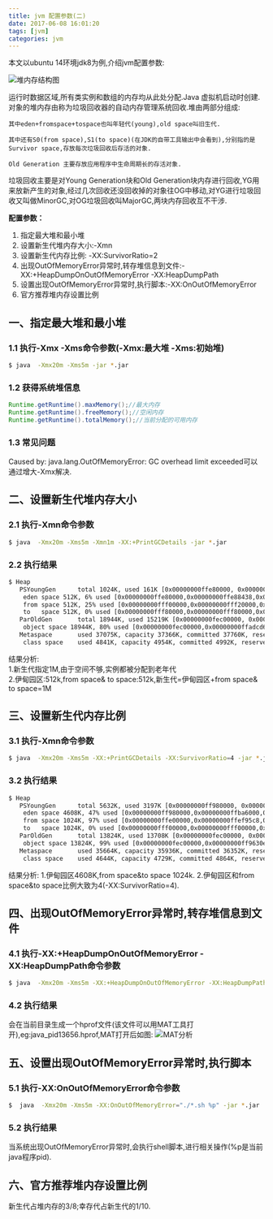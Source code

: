```yaml
---
title: jvm 配置参数(二)
date: 2017-06-08 16:01:20
tags: [jvm] 
categories: jvm
---
```

本文以ubuntu 14环境jdk8为例,介绍jvm配置参数:

![堆内存结构图](/images/a1.jpg)  

运行时数据区域,所有类实例和数组的内存均从此处分配.Java 虚拟机启动时创建.对象的堆内存由称为垃圾回收器的自动内存管理系统回收.堆由两部分组成:

    其中eden+fromspace+tospace也叫年轻代(young),old space叫旧生代.

    其中还有S0(from space),S1(to space)(在JDK的自带工具输出中会看到),分别指的是Survivor space,存放每次垃圾回收后存活的对象.

    Old Generation 主要存放应用程序中生命周期长的存活对象.
    
垃圾回收主要是对Young Generation块和Old Generation块内存进行回收,YG用来放新产生的对象,经过几次回收还没回收掉的对象往OG中移动,对YG进行垃圾回收又叫做MinorGC,对OG垃圾回收叫MajorGC,两块内存回收互不干涉.


**配置参数：**
1. 指定最大堆和最小堆 
2. 设置新生代堆内存大小:-Xmn
3. 设置新生代内存比例: -XX:SurvivorRatio=2
4. 出现OutOfMemoryError异常时,转存堆信息到文件:-XX:+HeapDumpOnOutOfMemoryError -XX:HeapDumpPath
5. 设置出现OutOfMemoryError异常时,执行脚本:-XX:OnOutOfMemoryError
6. 官方推荐堆内存设置比例


## 一、指定最大堆和最小堆 
### 1.1 执行-Xmx -Xms命令参数(-Xmx:最大堆 -Xms:初始堆)
``` bash
$ java  -Xmx20m -Xms5m -jar *.jar
```

### 1.2 获得系统堆信息
``` java
Runtime.getRuntime().maxMemory();//最大内存
Runtime.getRuntime().freeMemory();//空闲内存
Runtime.getRuntime().totalMemory();//当前分配的可用内存
```

### 1.3 常见问题
Caused by: java.lang.OutOfMemoryError: GC overhead limit exceeded可以通过增大-Xmx解决.

## 二、设置新生代堆内存大小
### 2.1 执行-Xmn命令参数
``` bash
$ java  -Xmx20m -Xms5m -Xmn1m -XX:+PrintGCDetails -jar *.jar
```
### 2.2 执行结果
``` bash
$ Heap
   PSYoungGen      total 1024K, used 161K [0x00000000ffe80000, 0x0000000100000000, 0x0000000100000000)
    eden space 512K, 6% used [0x00000000ffe80000,0x00000000ffe88438,0x00000000fff00000)
    from space 512K, 25% used [0x00000000fff00000,0x00000000fff20000,0x00000000fff80000)
    to   space 512K, 0% used [0x00000000fff80000,0x00000000fff80000,0x0000000100000000)
   ParOldGen       total 18944K, used 15219K [0x00000000fec00000, 0x00000000ffe80000, 0x00000000ffe80000)
    object space 18944K, 80% used [0x00000000fec00000,0x00000000ffadcd60,0x00000000ffe80000)
   Metaspace       used 37075K, capacity 37366K, committed 37760K, reserved 1081344K
    class space    used 4841K, capacity 4954K, committed 4992K, reserved 1048576K
```
结果分析:  
1.新生代指定1M,由于空间不够,实例都被分配到老年代  
2.伊甸园区:512k,from space& to space:512k,新生代=伊甸园区+from space& to space=1M

## 三、设置新生代内存比例
### 3.1 执行-Xmn命令参数
``` bash
$ java  -Xmx20m -Xms5m -XX:+PrintGCDetails -XX:SurvivorRatio=4 -jar *.jar
```
### 3.2 执行结果
``` bash
$ Heap
   PSYoungGen      total 5632K, used 3197K [0x00000000ff980000, 0x0000000100000000, 0x0000000100000000)
    eden space 4608K, 47% used [0x00000000ff980000,0x00000000ffba6000,0x00000000ffe00000)
    from space 1024K, 97% used [0x00000000ffe00000,0x00000000ffef95c8,0x00000000fff00000)
    to   space 1024K, 0% used [0x00000000fff00000,0x00000000fff00000,0x0000000100000000)
   ParOldGen       total 13824K, used 13708K [0x00000000fec00000, 0x00000000ff980000, 0x00000000ff980000)
    object space 13824K, 99% used [0x00000000fec00000,0x00000000ff9630e0,0x00000000ff980000)
   Metaspace       used 35664K, capacity 35936K, committed 36352K, reserved 1081344K
    class space    used 4644K, capacity 4729K, committed 4864K, reserved 1048576K
```
结果分析:
1.伊甸园区4608K,from space&to space 1024k.
2.伊甸园区和from space&to space比例大致为4(-XX:SurvivorRatio=4).


## 四、出现OutOfMemoryError异常时,转存堆信息到文件
### 4.1 执行-XX:+HeapDumpOnOutOfMemoryError -XX:HeapDumpPath命令参数
``` bash
$ java  -Xmx20m -Xms5m -XX:+HeapDumpOnOutOfMemoryError -XX:HeapDumpPath=. -jar *.jar
```
### 4.2 执行结果
会在当前目录生成一个hprof文件(该文件可以用MAT工具打开),eg:java_pid13656.hprof,MAT打开后如图:
![MAT分析](/images/memory.jpg)

## 五、设置出现OutOfMemoryError异常时,执行脚本
### 5.1 执行-XX:OnOutOfMemoryError命令参数
``` bash
$  java  -Xmx20m -Xms5m -XX:OnOutOfMemoryError="./*.sh %p" -jar *.jar
```
### 5.2 执行结果
当系统出现OutOfMemoryError异常时,会执行shell脚本,进行相关操作(%p是当前java程序pid).

## 六、官方推荐堆内存设置比例
新生代占堆内存的3/8;幸存代占新生代的1/10.

